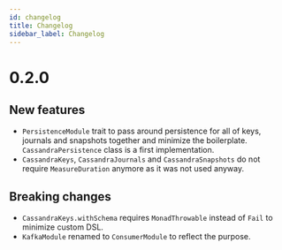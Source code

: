 ```yaml
---
id: changelog
title: Changelog
sidebar_label: Changelog
---
```


# 0.2.0

## New features

- `PersistenceModule` trait to pass around persistence for all of keys, journals
and snapshots together and minimize the boilerplate. `CassandraPersistence` class
is a first implementation.
- `CassandraKeys`, `CassandraJournals` and `CassandraSnapshots` do not require
`MeasureDuration` anymore as it was not used anyway.

## Breaking changes

- `CassandraKeys.withSchema` requires `MonadThrowable` instead of `Fail` to minimize custom DSL.
- `KafkaModule` renamed to `ConsumerModule` to reflect the purpose.